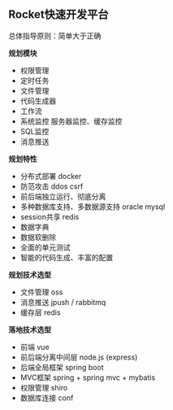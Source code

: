 ## Rocket快速开发平台

总体指导原则：简单大于正确

**规划模块**
- 权限管理
- 定时任务
- 文件管理
- 代码生成器
- 工作流
- 系统监控 服务器监控、缓存监控
- SQL监控
- 消息推送

**规划特性**
- 分布式部署 docker
- 防范攻击 ddos csrf
- 前后端独立运行、彻底分离
- 多种数据库支持、多数据源支持 oracle mysql
- session共享 redis
- 数据字典
- 数据软删除
- 全面的单元测试
- 智能的代码生成、丰富的配置

**规划技术选型**
- 文件管理 oss
- 消息推送 jpush / rabbitmq
- 缓存层 redis

**落地技术选型**
- 前端 vue
- 前后端分离中间层 node.js (express)
- 后端全局框架 spring boot
- MVC框架 spring + spring mvc + mybatis
- 权限管理  shiro
- 数据库连接 conf

